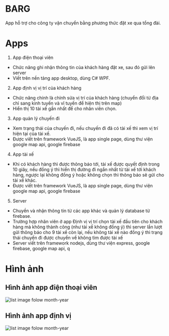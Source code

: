 # BARG
App hỗ trợ cho công ty vận chuyển bằng phương thức đặt xe qua tổng đài.

# Apps
1. App điện thoại viên
- Chức năng ghi nhận thông tin của khách hàng đặt xe, sau đó gửi lên server
- Viết trên nền tảng app desktop, dùng C# WPF.
2. App định vị vị trí của khách hàng
- Chức năng chính là chỉnh sửa vị trí của khách hàng (chuyển đổi từ địa chỉ sang kinh tuyến và vĩ tuyến để hiện thị trên map)
- Hiển thị 10 tài xế gần nhất để cho nhân viên chọn.
3. App quản lý chuyến đi
- Xem trạng thái của chuyến đi, nếu chuyến đi đã có tài xế thì xem vị trí hiện tại của tài xế.
- Được viết trên framework VueJS, là app single page, dùng thư viện google map api, google firebase
4. App tài xế
- Khi có khách hàng thì được thông báo tới, tài xế được quyết định trong 10 giây, nếu đồng ý thì hiển thị đường đi ngắn nhất từ tài xế tới khách hàng, ngược lại không đồng ý hoặc không chọn thì thông báo sẽ gửi cho tài xế khác.
- Được viết trên framework VueJS, là app single page, dùng thư viện google map api, google firebase
5. Server
- Chuyền và nhận thông tin từ các app khác và quản lý database từ firebase.
- Trường hợp nhân viên ở app Định vị vị trí chọn tài xế đầu tiên cho khách hàng mà không thành công (như tài xế không đồng ý) thì server lần lượt gửi thông báo cho 9 tài xế còn lại, nếu không tài xế nào đồng ý thì trạng thái chuyến đi được chuyển về không tìm được tài xế
- Server viết trên framework nodejs, dùng thư viện express, google firebase, google map api, q
# Hình ảnh
## Hình ảnh app điện thoại viên
![list image folow month-year](https://drive.google.com/uc?id=1i_mF-EK6xi46j7bPrMxofYB_qGjbDN-b)
## Hình ảnh app định vị
![list image folow month-year](https://drive.google.com/uc?id=1mMJjGc7UkZotg_21Z-9Y1tOQ5Amh45XG)
